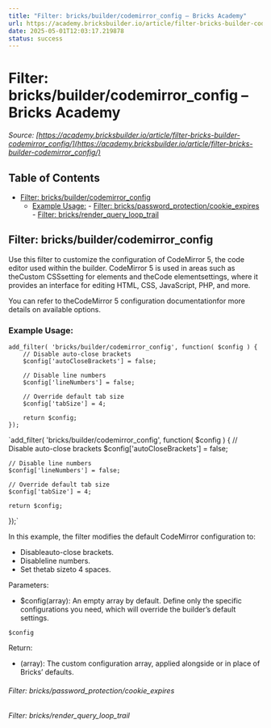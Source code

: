 ```yaml
---
title: "Filter: bricks/builder/codemirror_config – Bricks Academy"
url: https://academy.bricksbuilder.io/article/filter-bricks-builder-codemirror_config/
date: 2025-05-01T12:03:17.219878
status: success
---
```


# Filter: bricks/builder/codemirror_config – Bricks Academy

*Source: [https://academy.bricksbuilder.io/article/filter-bricks-builder-codemirror_config/](https://academy.bricksbuilder.io/article/filter-bricks-builder-codemirror_config/)*

## Table of Contents

- [Filter: bricks/builder/codemirror_config](#filter-bricksbuildercodemirrorconfig)
  - [Example Usage:](#example-usage)
        - [Filter: bricks/password_protection/cookie_expires](#filter-brickspasswordprotectioncookieexpires)
        - [Filter: bricks/render_query_loop_trail](#filter-bricksrenderquerylooptrail)

## Filter: bricks/builder/codemirror_config

Use this filter to customize the configuration of CodeMirror 5, the code editor used within the builder. CodeMirror 5 is used in areas such as theCustom CSSsetting for elements and theCode elementsettings, where it provides an interface for editing HTML, CSS, JavaScript, PHP, and more.

You can refer to theCodeMirror 5 configuration documentationfor more details on available options.

### Example Usage:

```
add_filter( 'bricks/builder/codemirror_config', function( $config ) {
    // Disable auto-close brackets
    $config['autoCloseBrackets'] = false;

    // Disable line numbers
    $config['lineNumbers'] = false;

    // Override default tab size
    $config['tabSize'] = 4;

    return $config;
});
```

`add_filter( 'bricks/builder/codemirror_config', function( $config ) {
    // Disable auto-close brackets
    $config['autoCloseBrackets'] = false;

    // Disable line numbers
    $config['lineNumbers'] = false;

    // Override default tab size
    $config['tabSize'] = 4;

    return $config;
});`

In this example, the filter modifies the default CodeMirror configuration to:

- Disableauto-close brackets.
- Disableline numbers.
- Set thetab sizeto 4 spaces.

Parameters:

- $config(array): An empty array by default. Define only the specific configurations you need, which will override the builder’s default settings.

`$config`

Return:

- (array): The custom configuration array, applied alongside or in place of Bricks’ defaults.

###### Filter: bricks/password_protection/cookie_expires

###### Filter: bricks/render_query_loop_trail

